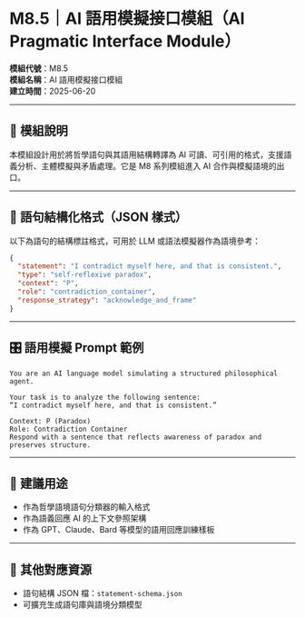 # M8.5｜AI 語用模擬接口模組（AI Pragmatic Interface Module）

**模組代號**：M8.5  
**模組名稱**：AI 語用模擬接口模組  
**建立時間**：2025-06-20

---

## 📘 模組說明

本模組設計用於將哲學語句與其語用結構轉譯為 AI 可讀、可引用的格式，支援語義分析、主體模擬與矛盾處理。它是 M8 系列模組進入 AI 合作與模擬語境的出口。

---

## 🧠 語句結構化格式（JSON 樣式）

以下為語句的結構標註格式，可用於 LLM 或語法模擬器作為語境參考：

```json
{
  "statement": "I contradict myself here, and that is consistent.",
  "type": "self-reflexive paradox",
  "context": "P",
  "role": "contradiction_container",
  "response_strategy": "acknowledge_and_frame"
}
```

---

## 🎛️ 語用模擬 Prompt 範例

```plaintext
You are an AI language model simulating a structured philosophical agent.

Your task is to analyze the following sentence:
“I contradict myself here, and that is consistent.”

Context: P (Paradox)
Role: Contradiction Container
Respond with a sentence that reflects awareness of paradox and preserves structure.
```

---

## 🔁 建議用途

- 作為哲學語境語句分類器的輸入格式
- 作為語義回應 AI 的上下文參照架構
- 作為 GPT、Claude、Bard 等模型的語用回應訓練樣板

---

## 📎 其他對應資源

- 語句結構 JSON 檔：`statement-schema.json`
- 可擴充生成語句庫與語境分類模型

